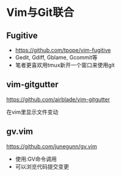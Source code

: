 # Vim与Git联合

## Fugitive
- https://github.com/tpope/vim-fugitive
- Gedit, Gdiff, Gblame, Gcommit等
- 笔者更喜欢用tmux新开一个窗口来使用git

## vim-gitgutter
https://github.com/airblade/vim-gitgutter

在vim里显示文件变动

## gv.vim
https://github.com/junegunn/gv.vim
- 使用:GV命令调用
- 可以浏览代码提交变更

